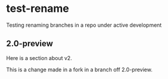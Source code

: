 # test-rename
Testing renaming branches in a repo under active development

## 2.0-preview
Here is a section about v2.

This is a change made in a fork in a branch off 2.0-preview.

